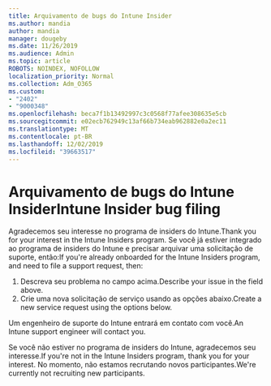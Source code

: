 ```yaml
---
title: Arquivamento de bugs do Intune Insider
ms.author: mandia
author: mandia
manager: dougeby
ms.date: 11/26/2019
ms.audience: Admin
ms.topic: article
ROBOTS: NOINDEX, NOFOLLOW
localization_priority: Normal
ms.collection: Adm_O365
ms.custom:
- "2402"
- "9000348"
ms.openlocfilehash: beca7f1b13492997c3c0568f77afee308635e5cb
ms.sourcegitcommit: e02ecb762949c13af66b734eab962882e0a2ec11
ms.translationtype: MT
ms.contentlocale: pt-BR
ms.lasthandoff: 12/02/2019
ms.locfileid: "39663517"
---
```

# <a name="intune-insider-bug-filing"></a><span data-ttu-id="e0f52-102">Arquivamento de bugs do Intune Insider</span><span class="sxs-lookup"><span data-stu-id="e0f52-102">Intune Insider bug filing</span></span>

<span data-ttu-id="e0f52-103">Agradecemos seu interesse no programa de insiders do Intune.</span><span class="sxs-lookup"><span data-stu-id="e0f52-103">Thank you for your interest in the Intune Insiders program.</span></span> <span data-ttu-id="e0f52-104">Se você já estiver integrado ao programa de insiders do Intune e precisar arquivar uma solicitação de suporte, então:</span><span class="sxs-lookup"><span data-stu-id="e0f52-104">If you're already onboarded for the Intune Insiders program, and need to file a support request, then:</span></span>

1. <span data-ttu-id="e0f52-105">Descreva seu problema no campo acima.</span><span class="sxs-lookup"><span data-stu-id="e0f52-105">Describe your issue in the field above.</span></span>
2. <span data-ttu-id="e0f52-106">Crie uma nova solicitação de serviço usando as opções abaixo.</span><span class="sxs-lookup"><span data-stu-id="e0f52-106">Create a new service request using the options below.</span></span>

<span data-ttu-id="e0f52-107">Um engenheiro de suporte do Intune entrará em contato com você.</span><span class="sxs-lookup"><span data-stu-id="e0f52-107">An Intune support engineer will contact you.</span></span>

<span data-ttu-id="e0f52-108">Se você não estiver no programa de insiders do Intune, agradecemos seu interesse.</span><span class="sxs-lookup"><span data-stu-id="e0f52-108">If you're not in the Intune Insiders program, thank you for your interest.</span></span> <span data-ttu-id="e0f52-109">No momento, não estamos recrutando novos participantes.</span><span class="sxs-lookup"><span data-stu-id="e0f52-109">We're currently not recruiting new participants.</span></span>
